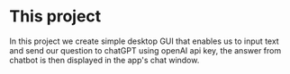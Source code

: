 # This project
In this project we create simple desktop GUI that enables us to input text and send our question
to chatGPT using openAI api key, the answer from chatbot is then displayed in the app's chat window. 